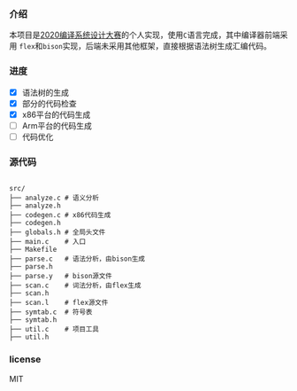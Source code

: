 ### 介绍

本项目是[2020编译系统设计大赛](https://compiler.educg.net/)的个人实现，使用`C`语言完成，其中编译器前端采用
`flex`和`bison`实现，后端未采用其他框架，直接根据语法树生成汇编代码。

### 进度

- [x] 语法树的生成
- [x] 部分的代码检查
- [x] x86平台的代码生成
- [ ] Arm平台的代码生成
- [ ] 代码优化

### 源代码

```

src/
├── analyze.c # 语义分析
├── analyze.h
├── codegen.c # x86代码生成
├── codegen.h
├── globals.h # 全局头文件
├── main.c    # 入口
├── Makefile
├── parse.c   # 语法分析，由bison生成
├── parse.h
├── parse.y   # bison源文件
├── scan.c    # 词法分析，由flex生成
├── scan.h
├── scan.l    # flex源文件
├── symtab.c  # 符号表
├── symtab.h
├── util.c    # 项目工具
├── util.h
```

### license

MIT

